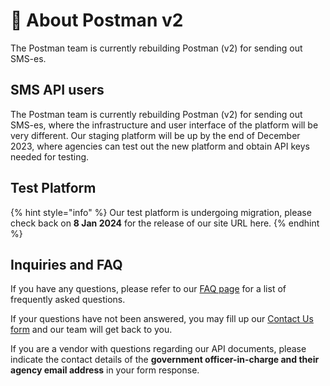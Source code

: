 # 🤖 About Postman v2

The Postman team is currently rebuilding Postman (v2) for sending out SMS-es.

## SMS API users

The Postman team is currently rebuilding Postman (v2) for sending out SMS-es, where the infrastructure and user interface of the platform will be very different. Our staging platform will be up by the end of December 2023, where agencies can test out the new platform and obtain API keys needed for testing.

## Test Platform

{% hint style="info" %}
Our test platform is undergoing migration, please check back on **8 Jan 2024** for the release of our site URL here.&#x20;
{% endhint %}

## Inquiries and FAQ

If you have any questions, please refer to our [FAQ page](sms-api-faq/postman-v2-sms-api-faq.md) for a list of frequently asked questions.&#x20;

If your questions have not been answered, you may fill up our [Contact Us form](https://form.gov.sg/64a535b829d2650012a9938b) and our team will get back to you.

If you are a vendor with questions regarding our API documents, please indicate the contact details of the **government officer-in-charge and their agency email address** in your form response.&#x20;

